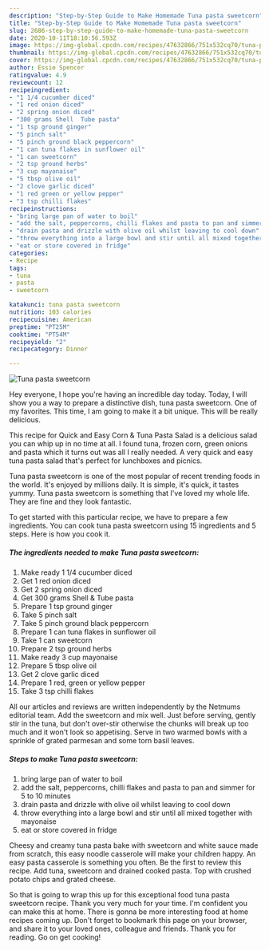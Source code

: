 ```yaml
---
description: "Step-by-Step Guide to Make Homemade Tuna pasta sweetcorn"
title: "Step-by-Step Guide to Make Homemade Tuna pasta sweetcorn"
slug: 2686-step-by-step-guide-to-make-homemade-tuna-pasta-sweetcorn
date: 2020-10-11T18:10:56.593Z
image: https://img-global.cpcdn.com/recipes/47632866/751x532cq70/tuna-pasta-sweetcorn-recipe-main-photo.jpg
thumbnail: https://img-global.cpcdn.com/recipes/47632866/751x532cq70/tuna-pasta-sweetcorn-recipe-main-photo.jpg
cover: https://img-global.cpcdn.com/recipes/47632866/751x532cq70/tuna-pasta-sweetcorn-recipe-main-photo.jpg
author: Essie Spencer
ratingvalue: 4.9
reviewcount: 12
recipeingredient:
- "1 1/4 cucumber diced"
- "1 red onion diced"
- "2 spring onion diced"
- "300 grams Shell  Tube pasta"
- "1 tsp ground ginger"
- "5 pinch salt"
- "5 pinch ground black peppercorn"
- "1 can tuna flakes in sunflower oil"
- "1 can sweetcorn"
- "2 tsp ground herbs"
- "3 cup mayonaise"
- "5 tbsp olive oil"
- "2 clove garlic diced"
- "1 red green or yellow pepper"
- "3 tsp chilli flakes"
recipeinstructions:
- "bring large pan of water to boil"
- "add the salt, peppercorns, chilli flakes and pasta to pan and simmer for 5 to 10 minutes"
- "drain pasta and drizzle with olive oil whilst leaving to cool down"
- "throw everything into a large bowl and stir until all mixed together with mayonaise"
- "eat or store covered in fridge"
categories:
- Recipe
tags:
- tuna
- pasta
- sweetcorn

katakunci: tuna pasta sweetcorn 
nutrition: 103 calories
recipecuisine: American
preptime: "PT25M"
cooktime: "PT54M"
recipeyield: "2"
recipecategory: Dinner

---
```



![Tuna pasta sweetcorn](https://img-global.cpcdn.com/recipes/47632866/751x532cq70/tuna-pasta-sweetcorn-recipe-main-photo.jpg)

Hey everyone, I hope you're having an incredible day today. Today, I will show you a way to prepare a distinctive dish, tuna pasta sweetcorn. One of my favorites. This time, I am going to make it a bit unique. This will be really delicious.

This recipe for Quick and Easy Corn &amp; Tuna Pasta Salad is a delicious salad you can whip up in no time at all. I found tuna, frozen corn, green onions and pasta which it turns out was all I really needed. A very quick and easy tuna pasta salad that&#39;s perfect for lunchboxes and picnics.

Tuna pasta sweetcorn is one of the most popular of recent trending foods in the world. It's enjoyed by millions daily. It is simple, it's quick, it tastes yummy. Tuna pasta sweetcorn is something that I've loved my whole life. They are fine and they look fantastic.


To get started with this particular recipe, we have to prepare a few ingredients. You can cook tuna pasta sweetcorn using 15 ingredients and 5 steps. Here is how you cook it.

<!--inarticleads1-->

##### The ingredients needed to make Tuna pasta sweetcorn:

1. Make ready 1 1/4 cucumber diced
1. Get 1 red onion diced
1. Get 2 spring onion diced
1. Get 300 grams Shell &amp; Tube pasta
1. Prepare 1 tsp ground ginger
1. Take 5 pinch salt
1. Take 5 pinch ground black peppercorn
1. Prepare 1 can tuna flakes in sunflower oil
1. Take 1 can sweetcorn
1. Prepare 2 tsp ground herbs
1. Make ready 3 cup mayonaise
1. Prepare 5 tbsp olive oil
1. Get 2 clove garlic diced
1. Prepare 1 red, green or yellow pepper
1. Take 3 tsp chilli flakes


All our articles and reviews are written independently by the Netmums editorial team. Add the sweetcorn and mix well. Just before serving, gently stir in the tuna, but don&#39;t over-stir otherwise the chunks will break up too much and it won&#39;t look so appetising. Serve in two warmed bowls with a sprinkle of grated parmesan and some torn basil leaves. 

<!--inarticleads2-->

##### Steps to make Tuna pasta sweetcorn:

1. bring large pan of water to boil
1. add the salt, peppercorns, chilli flakes and pasta to pan and simmer for 5 to 10 minutes
1. drain pasta and drizzle with olive oil whilst leaving to cool down
1. throw everything into a large bowl and stir until all mixed together with mayonaise
1. eat or store covered in fridge


Cheesy and creamy tuna pasta bake with sweetcorn and white sauce made from scratch, this easy noodle casserole will make your children happy. An easy pasta casserole is something you often. Be the first to review this recipe. Add tuna, sweetcorn and drained cooked pasta. Top with crushed potato chips and grated cheese. 

So that is going to wrap this up for this exceptional food tuna pasta sweetcorn recipe. Thank you very much for your time. I'm confident you can make this at home. There is gonna be more interesting food at home recipes coming up. Don't forget to bookmark this page on your browser, and share it to your loved ones, colleague and friends. Thank you for reading. Go on get cooking!
